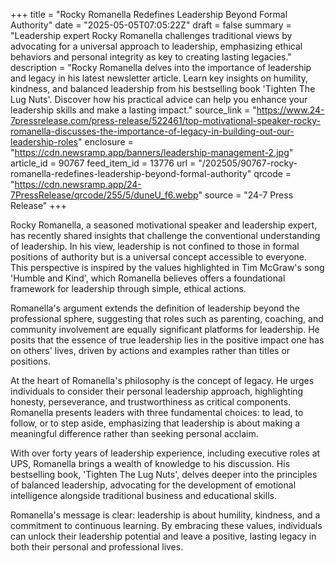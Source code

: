 +++
title = "Rocky Romanella Redefines Leadership Beyond Formal Authority"
date = "2025-05-05T07:05:22Z"
draft = false
summary = "Leadership expert Rocky Romanella challenges traditional views by advocating for a universal approach to leadership, emphasizing ethical behaviors and personal integrity as key to creating lasting legacies."
description = "Rocky Romanella delves into the importance of leadership and legacy in his latest newsletter article. Learn key insights on humility, kindness, and balanced leadership from his bestselling book 'Tighten The Lug Nuts'. Discover how his practical advice can help you enhance your leadership skills and make a lasting impact."
source_link = "https://www.24-7pressrelease.com/press-release/522461/top-motivational-speaker-rocky-romanella-discusses-the-importance-of-legacy-in-building-out-our-leadership-roles"
enclosure = "https://cdn.newsramp.app/banners/leadership-management-2.jpg"
article_id = 90767
feed_item_id = 13776
url = "/202505/90767-rocky-romanella-redefines-leadership-beyond-formal-authority"
qrcode = "https://cdn.newsramp.app/24-7PressRelease/qrcode/255/5/duneU_f6.webp"
source = "24-7 Press Release"
+++

<p>Rocky Romanella, a seasoned motivational speaker and leadership expert, has recently shared insights that challenge the conventional understanding of leadership. In his view, leadership is not confined to those in formal positions of authority but is a universal concept accessible to everyone. This perspective is inspired by the values highlighted in Tim McGraw's song 'Humble and Kind', which Romanella believes offers a foundational framework for leadership through simple, ethical actions.</p><p>Romanella's argument extends the definition of leadership beyond the professional sphere, suggesting that roles such as parenting, coaching, and community involvement are equally significant platforms for leadership. He posits that the essence of true leadership lies in the positive impact one has on others' lives, driven by actions and examples rather than titles or positions.</p><p>At the heart of Romanella's philosophy is the concept of legacy. He urges individuals to consider their personal leadership approach, highlighting honesty, perseverance, and trustworthiness as critical components. Romanella presents leaders with three fundamental choices: to lead, to follow, or to step aside, emphasizing that leadership is about making a meaningful difference rather than seeking personal acclaim.</p><p>With over forty years of leadership experience, including executive roles at UPS, Romanella brings a wealth of knowledge to his discussion. His bestselling book, 'Tighten The Lug Nuts', delves deeper into the principles of balanced leadership, advocating for the development of emotional intelligence alongside traditional business and educational skills.</p><p>Romanella's message is clear: leadership is about humility, kindness, and a commitment to continuous learning. By embracing these values, individuals can unlock their leadership potential and leave a positive, lasting legacy in both their personal and professional lives.</p>